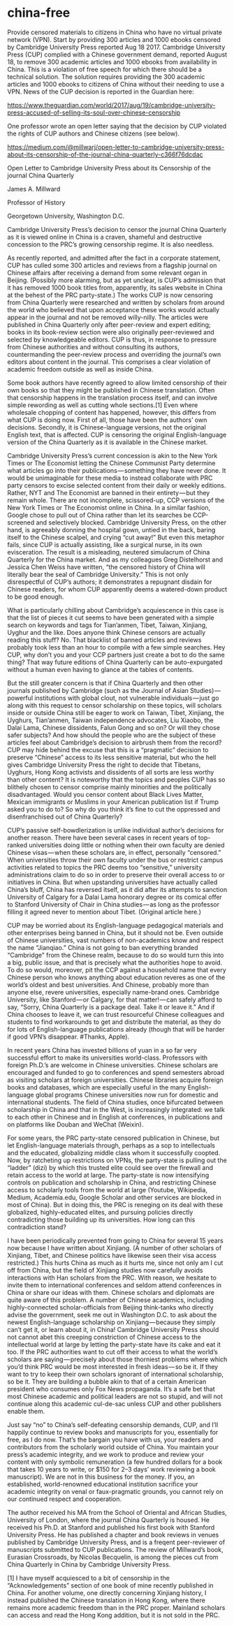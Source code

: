 # china-free
Provide censored materials to citizens in China who have no virtual private network (VPN). Start by providing 300 articles and 1000 ebooks censored by Cambridge University Press reported Aug 18 2017.
Cambridge University Press (CUP) complied with a Chinese government demand, reported August 18, to remove 300 academic articles and 1000 ebooks from availability in China. This is a violation of free speech for which there should be a technical solution. The solution requires providing the 300 academic articles and 1000 ebooks to citizens of China without their needing to use a VPN. News of the CUP decision is reported in the Guardian here:

https://www.theguardian.com/world/2017/aug/19/cambridge-university-press-accused-of-selling-its-soul-over-chinese-censorship

One professor wrote an open letter saying that the decision by CUP violated the rights of CUP authors and Chinese citizens (see below).

https://medium.com/@millwarj/open-letter-to-cambridge-university-press-about-its-censorship-of-the-journal-china-quarterly-c366f76dcdac
 
Open Letter to Cambridge University Press about its Censorship of the journal China Quarterly

James A. Millward

Professor of History

Georgetown University, Washington D.C.

Cambridge University Press’s decision to censor the journal China Quarterly as it is viewed online in China is a craven, shameful and destructive concession to the PRC’s growing censorship regime. It is also needless.

As recently reported, and admitted after the fact in a corporate statement, CUP has culled some 300 articles and reviews from a flagship journal on Chinese affairs after receiving a demand from some relevant organ in Beijing. (Possibly more alarming, but as yet unclear, is CUP’s admission that it has removed 1000 book titles from, apparently, its sales website in China at the behest of the PRC party-state.) The works CUP is now censoring from China Quarterly were researched and written by scholars from around the world who believed that upon acceptance these works would actually appear in the journal and not be removed willy-nilly. The articles were published in China Quarterly only after peer-review and expert editing; books in its book-review section were also originally peer-reviewed and selected by knowledgeable editors. CUP is thus, in response to pressure from Chinese authorities and without consulting its authors, countermanding the peer-review process and overriding the journal’s own editors about content in the journal. This comprises a clear violation of academic freedom outside as well as inside China.

Some book authors have recently agreed to allow limited censorship of their own books so that they might be published in Chinese translation. Often that censorship happens in the translation process itself, and can involve simple rewording as well as cutting whole sections.[1] Even where wholesale chopping of content has happened, however, this differs from what CUP is doing now. First of all, those have been the authors’ own decisions. Secondly, it is Chinese-language versions, not the original English text, that is affected. CUP is censoring the original English-language version of the China Quarterly as it is available in the Chinese market.

Cambridge University Press’s current concession is akin to the New York Times or The Economist letting the Chinese Communist Party determine what articles go into their publications — something they have never done. It would be unimaginable for these media to instead collaborate with PRC party censors to excise selected content from their daily or weekly editions. Rather, NYT and The Economist are banned in their entirety — but they remain whole. There are not incomplete, scissored-up, CCP versions of the New York Times or The Economist online in China. In a similar fashion, Google chose to pull out of China rather than let its searches be CCP-screened and selectively blocked. Cambridge University Press, on the other hand, is agreeably donning the hospital gown, untied in the back, baring itself to the Chinese scalpel, and crying “cut away!” But even this metaphor fails, since CUP is actually assisting, like a surgical nurse, in its own evisceration. The result is a misleading, neutered simulacrum of China Quarterly for the China market. And as my colleagues Greg Distelhorst and Jessica Chen Weiss have written, “the censored history of China will literally bear the seal of Cambridge University.” This is not only disrespectful of CUP’s authors; it demonstrates a repugnant disdain for Chinese readers, for whom CUP apparently deems a watered-down product to be good enough.

What is particularly chilling about Cambridge’s acquiescence in this case is that the list of pieces it cut seems to have been generated with a simple search on keywords and tags for Tian’anmen, Tibet, Taiwan, Xinjiang, Uyghur and the like. Does anyone think Chinese censors are actually reading this stuff? No. That blacklist of banned articles and reviews probably took less than an hour to compile with a few simple searches. Hey CUP, why don’t you and your CCP partners just create a bot to do the same thing? That way future editions of China Quarterly can be auto-expurgated without a human even having to glance at the tables of contents.

But the still greater concern is that if China Quarterly and then other journals published by Cambridge (such as the Journal of Asian Studies) — powerful institutions with global clout, not vulnerable individuals — just go along with this request to censor scholarship on these topics, will scholars inside or outside China still be eager to work on Taiwan, Tibet, Xinjiang, the Uyghurs, Tian’anmen, Taiwan independence advocates, Liu Xiaobo, the Dalai Lama, Chinese dissidents, Falun Gong and so on? Or will they chose safer subjects? And how should the people who are the subject of these articles feel about Cambridge’s decision to airbrush them from the record? CUP may hide behind the excuse that this is a “pragmatic” decision to preserve “Chinese” access to its less sensitive material, but who the hell gives Cambridge University Press the right to decide that Tibetans, Uyghurs, Hong Kong activists and dissidents of all sorts are less worthy than other content? It is noteworthy that the topics and peoples CUP has so blithely chosen to censor comprise mainly minorities and the politically disadvantaged. Would you censor content about Black Lives Matter, Mexican immigrants or Muslims in your American publication list if Trump asked you to do to? So why do you think it’s fine to cut the oppressed and disenfranchised out of China Quarterly?

CUP’s passive self-bowdlerization is unlike individual author’s decisions for another reason. There have been several cases in recent years of top-ranked universities doing little or nothing when their own faculty are denied Chinese visas — when these scholars are, in effect, personally “censored.” When universities throw their own faculty under the bus or restrict campus activities related to topics the PRC deems too “sensitive,” university administrations claim to do so in order to preserve their overall access to or initiatives in China. But when upstanding universities have actually called China’s bluff, China has reversed itself, as it did after its attempts to sanction University of Calgary for a Dalai Lama honorary degree or its comical offer to Stanford University of Chair in China studies — as long as the professor filling it agreed never to mention about Tibet. (Original article here.)

CUP may be worried about its English-language pedagogical materials and other enterprises being banned in China, but it should not be. Even outside of Chinese universities, vast numbers of non-academics know and respect the name “Jianqiao.” China is not going to ban everything branded “Cambridge” from the Chinese realm, because to do so would turn this into a big, public issue, and that is precisely what the authorities hope to avoid. To do so would, moreover, pit the CCP against a household name that every Chinese person who knows anything about education reveres as one of the world’s oldest and best universities. And Chinese, probably more than anyone else, revere universities, especially name-brand ones. Cambridge University, like Stanford — or Calgary, for that matter! — can safely afford to say, “Sorry, China Quarterly is a package deal. Take it or leave it.” And if China chooses to leave it, we can trust resourceful Chinese colleagues and students to find workarounds to get and distribute the material, as they do for lots of English-language publications already (though that will be harder if good VPN’s disappear. #Thanks, Apple).

In recent years China has invested billions of yuan in a so far very successful effort to make its universities world-class. Professors with foreign Ph.D.’s are welcome in Chinese universities. Chinese scholars are encouraged and funded to go to conferences and spend semesters abroad as visiting scholars at foreign universities. Chinese libraries acquire foreign books and databases, which are especially useful in the many English-language global programs Chinese universities now run for domestic and international students. The field of China studies, once bifurcated between scholarship in China and that in the West, is increasingly integrated: we talk to each other in Chinese and in English at conferences, in publications and on platforms like Douban and WeChat (Weixin).

For some years, the PRC party-state censored publication in Chinese, but let English-language materials through, perhaps as a sop to intellectuals and the educated, globalizing middle class whom it successfully coopted. Now, by ratcheting up restrictions on VPNs, the party-state is pulling out the “ladder” (dizi) by which this trusted elite could see over the firewall and retain access to the world at large. The party-state is now intensifying controls on publication and scholarship in China, and restricting Chinese access to scholarly tools from the world at large (Youtube, Wikipedia, Medium, Academia.edu, Google Scholar and other services are blocked in most of China). But in doing this, the PRC is reneging on its deal with these globalized, highly-educated elites, and pursuing policies directly contradicting those building up its universities. How long can this contradiction stand?

I have been periodically prevented from going to China for several 15 years now because I have written about Xinjiang. (A number of other scholars of Xinjiang, Tibet, and Chinese politics have likewise seen their visa access restricted.) This hurts China as much as it hurts me, since not only am I cut off from China, but the field of Xinjiang studies now carefully avoids interactions with Han scholars from the PRC. With reason, we hesitate to invite them to international conferences and seldom attend conferences in China or share our ideas with them. Chinese scholars and diplomats are quite aware of this problem. A number of Chinese academics, including highly-connected scholar-officials from Beijing think-tanks who directly advise the government, seek me out in Washington D.C. to ask about the newest English-language scholarship on Xinjiang — because they simply can’t get it, or learn about it, in China! Cambridge University Press should not cannot abet this creeping constriction of Chinese access to the intellectual world at large by letting the party-state have its cake and eat it too. If the PRC authorities want to cut off their access to what the world’s scholars are saying — precisely about those thorniest problems where which you’d think PRC would be most interested in fresh ideas — so be it. If they want to try to keep their own scholars ignorant of international scholarship, so be it. They are building a bubble akin to that of a certain American president who consumes only Fox News propaganda. It’s a safe bet that most Chinese academic and political leaders are not so stupid, and will not continue along this academic cul-de-sac unless CUP and other publishers enable them.

Just say “no” to China’s self-defeating censorship demands, CUP, and I’ll happily continue to review books and manuscripts for you, essentially for free, as I do now. That’s the bargain you have with us, your readers and contributors from the scholarly world outside of China. You maintain your press’s academic integrity, and we work to produce and review your content with only symbolic remuneration (a few hundred dollars for a book that takes 10 years to write, or $150 for 2–3 days’ work reviewing a book manuscript). We are not in this business for the money. If you, an established, world-renowned educational institution sacrifice your academic integrity on venal or faux-pragmatic grounds, you cannot rely on our continued respect and cooperation.

The author received his MA from the School of Oriental and African Studies, University of London, where the journal China Quarterly is housed. He received his Ph.D. at Stanford and published his first book with Stanford University Press. He has published a chapter and book reviews in venues published by Cambridge University Press, and is a freqent peer-reviewer of manuscripts submitted to CUP publications. The review of Millward’s book, Eurasian Crossroads, by Nicolas Becquelin, is among the pieces cut from China Quarterly in China by Cambridge University Press.

[1] I have myself acquiesced to a bit of censorship in the “Acknowledgements” section of one book of mine recently published in China. For another volume, one directly concerning Xinjiang history, I instead published the Chinese translation in Hong Kong, where there remains more academic freedom than in the PRC proper. Mainland scholars can access and read the Hong Kong addition, but it is not sold in the PRC.


